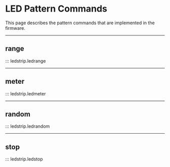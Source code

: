 # LED Pattern Commands

This page describes the pattern commands that are implemented in the firmware.

*****

## range

::: ledstrip.ledrange

*****

## meter

::: ledstrip.ledmeter

*****

## random

::: ledstrip.ledrandom

*****

## stop

::: ledstrip.ledstop
